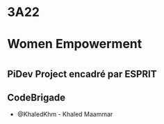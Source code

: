 #  **3A22**
# Women Empowerment
#
## **PiDev Project encadré par ESPRIT**
## CodeBrigade
- @KhaledKhm - Khaled Maammar
